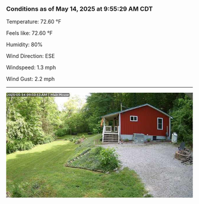 ### Conditions as of May 14, 2025 at 9:55:29 AM CDT 

Temperature: 72.60 &deg;F

Feels like: 72.60 &deg;F

Humidity: 80%

Wind Direction: ESE

Windspeed: 1.3 mph

Wind Gust: 2.2 mph

---

<img src="./images/latest.jpeg"/>

